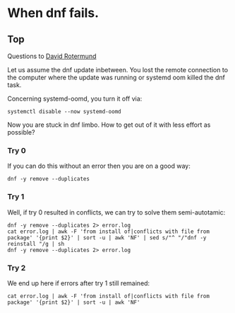 # When dnf fails.

## Top

Questions to [David Rotermund](mailto:davrot@uni-bremen.de)

Let us assume the dnf update inbetween. You lost the remote connection to the computer where the update was running or systemd oom killed the dnf task. 

Concerning systemd-oomd, you turn it off via: 

```shell
systemctl disable --now systemd-oomd
```

Now you are stuck in dnf limbo. How to get out of it with less effort as possible?  

### Try 0

If you can do this without an error then you are on a good way: 

```shell
dnf -y remove --duplicates 
```

### Try 1

Well, if try 0 resulted in conflicts, we can try to solve them semi-autotamic: 

```shell
dnf -y remove --duplicates 2> error.log
cat error.log | awk -F 'from install of|conflicts with file from package' '{print $2}' | sort -u | awk 'NF' | sed s/"^ "/"dnf -y reinstall "/g | sh
dnf -y remove --duplicates 2> error.log
```

### Try 2

We end up here if errors after try 1 still remained: 

```shell
cat error.log | awk -F 'from install of|conflicts with file from package' '{print $2}' | sort -u | awk 'NF' 
```
